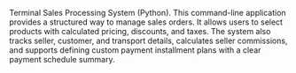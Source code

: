 Terminal Sales Processing System (Python). This command-line application provides a structured way to manage sales orders. It allows users to select products with calculated pricing, discounts, and taxes. The system also tracks seller, customer, and transport details, calculates seller commissions, and supports defining custom payment installment plans with a clear payment schedule summary.
